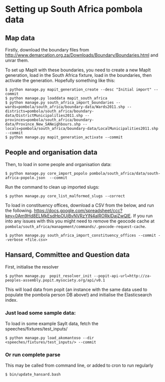 # Setting up South Africa pombola data

## Map data

Firstly, download the boundary files from
http://www.demarcation.org.za/Downloads/Boundary/Boundaries.html and unrar
them.

To set up MapIt with these boundaries, you need to create a new MapIt
generation, load in the South Africa fixture, load in the boundaries, then
activate the generation. Hopefully something like this:

    $ python manage.py mapit_generation_create --desc "Initial import" --commit
    $ python manage.py loaddata mapit_south_africa
    $ python manage.py south_africa_import_boundaries --wards=pombola/south_africa/boundary-data/Wards2011.shp --districts=pombola/south_africa/boundary-data/DistrictMunicipalities2011.shp --provinces=pombola/south_africa/boundary-data/Province_New_SANeighbours.shp --locals=pombola/south_africa/boundary-data/LocalMunicipalities2011.shp --commit
    $ python manage.py mapit_generation_activate --commit

## People and organisation data

Then, to load in some people and organisation data:

    $ python manage.py core_import_popolo pombola/south_africa/data/south-africa-popolo.json  --commit

Run the command to clean up imported slugs:

    $ python manage.py core_list_malformed_slugs --correct

To load in constituency offices, download a CSV from the below, and run the following.
https://docs.google.com/spreadsheet/ccc?key=0Am9Hd8ELMkEsdHpOUjBvNVRzYlN4alRORklDajZwQlE.
If you run into any issues with this you might need to remove the
geocode cache at `pombola/south_africa/management/commands/.geocode-request-cache`.

    $ python manage.py south_africa_import_constituency_offices --commit --verbose <file.csv>

## Hansard, Committee and Question data

First, initialise the resolver 

    $ python manage.py  popit_resolver_init --popit-api-url=http://za-peoples-assembly.popit.mysociety.org/api/v0.1

This will load data from popit (an instance with the same data used to populate
the pombola person DB above!) and initialise the Elasticsearch index.

### Just load some sample data:

To load in some example SayIt data, fetch the speeches/fixtures/test_inputs/

    $ python manage.py load_akomantoso --dir <speeches/fixtures/test_inputs/> --commit

### Or run complete parse 

This may be called from command line, or added to cron to run regularly

    $ bin/update_hansard.bash
